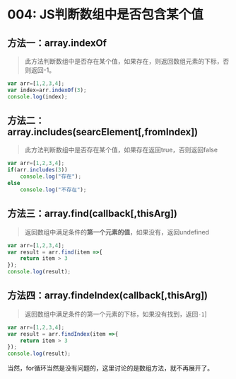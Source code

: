 # 004: JS判断数组中是否包含某个值

## 方法一：array.indexOf
> 此方法判断数组中是否存在某个值，如果存在，则返回数组元素的下标，否则返回-1。

```js
var arr=[1,2,3,4];
var index=arr.indexOf(3);
console.log(index);
```

## 方法二：array.includes(searcElement[,fromIndex])
> 此方法判断数组中是否存在某个值，如果存在返回true，否则返回false

```js
var arr=[1,2,3,4];
if(arr.includes(3))
    console.log("存在");
else
    console.log("不存在");
```
## 方法三：array.find(callback[,thisArg])
> 返回数组中满足条件的**第一个元素的值**，如果没有，返回undefined

```js
var arr=[1,2,3,4];
var result = arr.find(item =>{
    return item > 3
});
console.log(result);
```

## 方法四：array.findeIndex(callback[,thisArg])
> 返回数组中满足条件的第一个元素的下标，如果没有找到，返回`-1`]


```js
var arr=[1,2,3,4];
var result = arr.findIndex(item =>{
    return item > 3
});
console.log(result);
```
当然，for循环当然是没有问题的，这里讨论的是数组方法，就不再展开了。